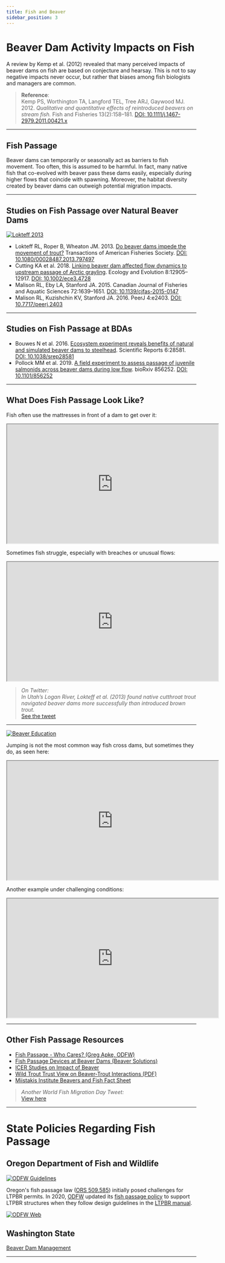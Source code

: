 ```yaml
---
title: Fish and Beaver
sidebar_position: 3
---
```


# Beaver Dam Activity Impacts on Fish

A review by Kemp et al. (2012) revealed that many perceived impacts of beaver dams on fish are based on conjecture and hearsay. This is not to say negative impacts never occur, but rather that biases among fish biologists and managers are common.

> **Reference**:  
> Kemp PS, Worthington TA, Langford TEL, Tree ARJ, Gaywood MJ. 2012. *Qualitative and quantitative effects of reintroduced beavers on stream fish.* Fish and Fisheries 13(2):158–181. [DOI: 10.1111/j.1467-2979.2011.00421.x](http://dx.doi.org/10.1111/j.1467-2979.2011.00421.x)

---

## Fish Passage

Beaver dams can temporarily or seasonally act as barriers to fish movement. Too often, this is assumed to be harmful. In fact, many native fish that co-evolved with beaver pass these dams easily, especially during higher flows that coincide with spawning. Moreover, the habitat diversity created by beaver dams can outweigh potential migration impacts.

---

## Studies on Fish Passage over Natural Beaver Dams

[![Lokteff 2013](/img/covers/lokteff2013-tafs_3.png)](https://www.researchgate.net/publication/262829535_Do_Beaver_Dams_Impede_the_Movement_of_Trout)

- Lokteff RL, Roper B, Wheaton JM. 2013. [Do beaver dams impede the movement of trout?](https://www.researchgate.net/publication/262829535_Do_Beaver_Dams_Impede_the_Movement_of_Trout) Transactions of American Fisheries Society. [DOI: 10.1080/00028487.2013.797497](http://dx.doi.org/10.1080/00028487.2013.797497)  
- Cutting KA et al. 2018. [Linking beaver dam affected flow dynamics to upstream passage of Arctic grayling](https://www.ncbi.nlm.nih.gov/pmc/articles/PMC6308880/). Ecology and Evolution 8:12905–12917. [DOI: 10.1002/ece3.4728](http://dx.doi.org/10.1002/ece3.4728)  
- Malison RL, Eby LA, Stanford JA. 2015. Canadian Journal of Fisheries and Aquatic Sciences 72:1639–1651. [DOI: 10.1139/cjfas-2015-0147](http://dx.doi.org/10.1139/cjfas-2015-0147)  
- Malison RL, Kuzishchin KV, Stanford JA. 2016. PeerJ 4:e2403. [DOI: 10.7717/peerj.2403](http://dx.doi.org/10.7717/peerj.2403)

---

## Studies on Fish Passage at BDAs

- Bouwes N et al. 2016. [Ecosystem experiment reveals benefits of natural and simulated beaver dams to steelhead](http://www.nature.com/articles/srep28581). Scientific Reports 6:28581. [DOI: 10.1038/srep28581](http://dx.doi.org/10.1038/srep28581)  
- Pollock MM et al. 2019. [A field experiment to assess passage of juvenile salmonids across beaver dams during low flow](https://www.biorxiv.org/content/10.1101/856252v1). bioRxiv 856252. [DOI: 10.1101/856252](http://dx.doi.org/10.1101/856252)

---

## What Does Fish Passage Look Like?

Fish often use the mattresses in front of a dam to get over it:  

<iframe width="560" height="315" src="https://www.youtube.com/embed/V516psJUoU8" allowfullscreen></iframe>

Sometimes fish struggle, especially with breaches or unusual flows:  

<iframe width="560" height="315" src="https://www.youtube.com/embed/htygPissu0A" allowfullscreen></iframe>

> *On Twitter:*  
> *In Utah’s Logan River, Lokteff et al. (2013) found native cutthroat trout navigated beaver dams more successfully than introduced brown trout.*  
> [See the tweet](https://twitter.com/ben_a_goldfarb/status/988427574937350144)

---

[![Beaver Education](/img/pics/teach.jpg)](https://www.martinezbeavers.org/wordpress/wp-content/docs/Beavers%20and%20the%20Environment.pdf)

Jumping is not the most common way fish cross dams, but sometimes they do, as seen here:  

<iframe width="560" height="315" src="https://www.youtube.com/embed/Ck2f9xPaEYI" allowfullscreen></iframe>

Another example under challenging conditions:  

<iframe width="560" height="315" src="https://www.youtube.com/embed/2gB3HM7ZEQY" allowfullscreen></iframe>

---

## Other Fish Passage Resources

- [Fish Passage - Who Cares? (Greg Apke, ODFW)](https://www.dfw.state.or.us/wildlife/living_with/docs/2020_beaver_wg/6%20Fish%20Passage_Apke_BWG%20Feb%202020.pdf)  
- [Fish Passage Devices at Beaver Dams (Beaver Solutions)](https://www.beaversolutions.com/get-beaver-control-products/fish-passage-at-beaver-dams/)  
- [ICER Studies on Impact of Beaver](http://www.icer.soton.ac.uk/impact-of-beaver-castor-fiber-activities-on-fish/)  
- [Wild Trout Trust View on Beaver-Trout Interactions (PDF)](https://www.wildtrout.org/assets/files/library/WTT_beavers_final.pdf)  
- [Miistakis Institute Beavers and Fish Fact Sheet](https://www.rockies.ca/beavers/files/MIR_BeaverAndFish_FactSheet_JUL2018_FINAL_ART.pdf)

> *Another World Fish Migration Day Tweet:*  
> [View here](https://twitter.com/ben_a_goldfarb/status/988425334805684225)

---

# State Policies Regarding Fish Passage

## Oregon Department of Fish and Wildlife

[![ODFW Guidelines](/img/covers/ODFW_FishPassageGuidelines.png)](https://www.dfw.state.or.us/fish/passage/docs/Instream%20Restoration%20ODFW%20Fish%20Passage%20Policy%20Bulletin.pdf)

Oregon's fish passage law ([ORS 509.585](https://www.oregonlaws.org/ors/509.585)) initially posed challenges for LTPBR permits. In 2020, [ODFW](https://www.dfw.state.or.us/fish/passage/) updated its [fish passage policy](https://www.dfw.state.or.us/fish/passage/docs/Instream%20Restoration%20ODFW%20Fish%20Passage%20Policy%20Bulletin.pdf) to support LTPBR structures when they follow design guidelines in the [LTPBR manual](/manual).

[![ODFW Web](/img/covers/ODFW_FishWeb.png)](https://dfw.state.or.us/fish/passage/index.asp)

## Washington State

[Beaver Dam Management](https://apps.leg.wa.gov/Wac/default.aspx?cite=220-660-230)

---
